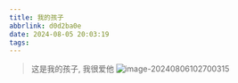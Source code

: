 ```yaml
---
title: 我的孩子
abbrlink: d0d2ba0e
date: 2024-08-05 20:03:19
tags:
---
```


<meta name="referrer" content="no-referrer"/>

> 这是我的孩子, 我很爱他
![image-20240806102700315](https://img-blog.csdnimg.cn/direct/00a5dc6836244a77ac0ac15449a0a903.png)